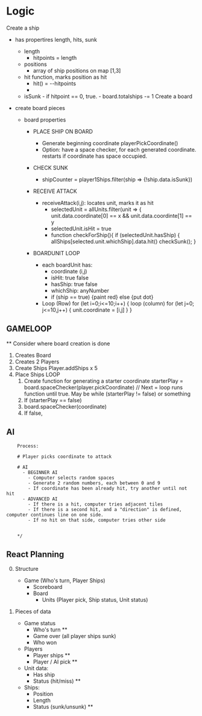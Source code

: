 # Logic

Create a ship

- has propertires length, hits, sunk
  - length
    - hitpoints = length
  - positions
    - array of ship positions on map [1,3]
  - hit function, marks position as hit
    - hit() = --hitpoints
    -
  - isSunk - if hitpoint == 0, true. - board.totalships -= 1
    Create a board
- create board pieces

  - board properties

    - PLACE SHIP ON BOARD

      - Generate beginning coordinate playerPickCoordinate()
      - Option: have a space checker, for each generated coordinate. restarts if coordinate has space occupied.

    - CHECK SUNK

      - shipCounter = player1Ships.filter(ship => {!ship.data.isSunk})

    - RECEIVE ATTACK

      - receiveAttack(i,j): locates unit, marks it as hit
        - selectedUnit = allUnits.filter(unit => {
          unit.data.coordinate[0] == x && unit.data.coordinte[1] == y
        - selectedUnit.isHit = true
        - function checkForShip(){
          if (selectedUnit.hasShip) {
          allShips[selected.unit.whichShip].data.hit()
          checkSunk();
          }

    - BOARDUNIT LOOP
      - each boardUnit has:
        - coordinate (i,j)
        - isHit: true false
        - hasShip: true false
        - whichShip: anyNumber
        - if (ship == true) {paint red} else {put dot}
      - Loop (Row) for (let i=0;i<=10;i++) {
        loop (column) for (let j=0; j<=10,j++) {
        unit.coordinate = [i,j]
        }
        }

## GAMELOOP

\*\* Consider where board creation is done

1. Creates Board
2. Creates 2 Players
3. Create Ships Player.addShips x 5
4. Place Ships
   LOOP
   1. Create function for generating a starter coordinate
      starterPlay = board.spaceChecker(player.pickCoordinate)
      // Next = loop runs function until true.
      May be while (starterPlay != false) or something
   1. If (starterPlay == false)
   1. board.spaceChecker(coordinate)
   1. If false,

## AI

        Process:

        # Player picks coordinate to attack

        # AI
          - BEGINNER AI
            - Computer selects random spaces
            - Generate 2 random numbers, each between 0 and 9
            - If coordinate has been already hit, try another until not hit
          - ADVANCED AI
            - If there is a hit, computer tries adjacent tiles
            - If there is a second hit, and a "direction" is defined, computer continues line on one side.
            - If no hit on that side, computer tries other side


        */

## React Planning

0. Structure

   - Game (Who's turn, Player Ships)
     - Scoreboard
     - Board
       - Units (Player pick, Ship status, Unit status)

1. Pieces of data
   - Game status
     - Who's turn \*\*
     - Game over (all player ships sunk)
     - Who won
   - Players
     - Player ships \*\*
     - Player / AI pick \*\*
   - Unit data:
     - Has ship
     - Status (hit/miss) \*\*
   - Ships:
     - Position
     - Length
     - Status (sunk/unsunk) \*\*
